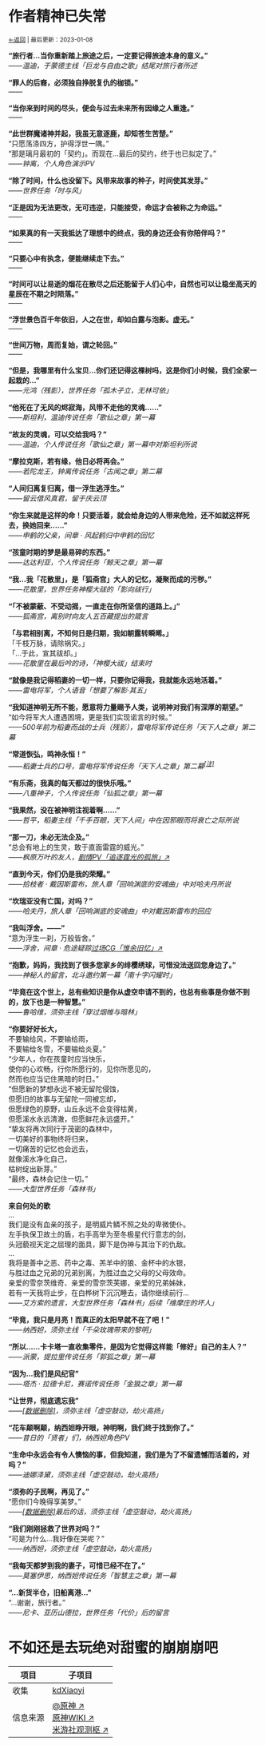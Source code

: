 # 作者精神已失常
<small><a href="../">←返回</a> | 最后更新：2023-01-08</small><br>

**“旅行者…当你重新踏上旅途之后，一定要记得旅途本身的意义。”**<br>
*——温迪，于蒙德主线「巨龙与自由之歌」结尾对旅行者所述*<br>

**“罪人的后裔，必须独自挣脱复仇的枷锁。”**<br>
*——*<br>

**“当你来到时间的尽头，便会与过去未来所有因缘之人重逢。”**<br>
*——*<br>

**“此世群魔诸神并起，我虽无意逐鹿，却知苍生苦楚。”**<br>
“只愿荡涤四方，护得浮世一隅。”<br>
“那是璃月最初的「契约」。而现在…最后的契约，终于也已拟定了。”<br>
*——钟离，个人角色演示PV*<br>

**“除了时间，什么也没留下。风带来故事的种子，时间使其发芽。”**<br>
*——世界任务「时与风」*<br>

**“正是因为无法更改，无可违逆，只能接受，命运才会被称之为命运。”**<br>
*——*<br>

**“如果真的有一天我抵达了理想中的终点，我的身边还会有你陪伴吗？”**<br>
*——*<br>

**“只要心中有执念，便能继续走下去。”**<br>
*——*<br>

**“时间可以让易逝的烟花在散尽之后还能留于人们心中，自然也可以让稳坐高天的星辰在不期之时陨落。”**<br>
*——*<br>

**“浮世景色百千年依旧，人之在世，却如白露与泡影。虚无。”**<br>
*——*<br>

**“世间万物，周而复始，谓之轮回。”**<br>
*——*<br>

**“但是，我哪里有什么宝贝…你们还记得这棵树吗，这是你们小时候，我们全家一起栽的…”**<br>
*——元鸿（残影），世界任务「孤木孑立，无林可依」*<br>

**“他死在了无风的烬寂海，风带不走他的灵魂……”**<br>
*——斯坦利，温迪传说任务「歌仙之章」第一幕*<br>

**“故友的灵魂，可以交给我吗？”**<br>
*——温迪，个人传说任务「歌仙之章」第一幕中对斯坦利所说*<br>

**“摩拉克斯，若有缘，他日必将再会。”**<br>
*——若陀龙王，钟离传说任务「古闻之章」第二幕*<br>

**“人间归离复归离，借一浮生逃浮生。”**<br>
*——留云借风真君，留于庆云顶*<br>

**“你生来就是这样的命！只要活着，就会给身边的人带来危险，还不如就这样死去，换她回来……”**<br>
*——申鹤的父亲，间章 · 风起鹤归中申鹤的回忆*<br>

**“孩童时期的梦是最易碎的东西。”**<br>
*——达达利亚，个人传说任务「鲸天之章」第一幕*<br>

**“我…我「花散里」，是「狐斋宫」大人的记忆，凝聚而成的污秽。”**<br>
*——花散里，世界任务神樱大祓的「影向祓行」*<br>

**“「不被蒙蔽、不受动摇，一直走在你所坚信的道路上。」”**<br>
*——狐斋宫，离别时向友人五百藏提出的箴言*<br>

**「与君相别离，不知何日是归期，我如朝露转瞬晞。」**<br>
「千枝万脉，请除祸灾。」<br>
「…于此，宣其祓却。」<br>
*——花散里在最后吟的诗，「神樱大祓」结束时*<br>

**“就像是我记得稻妻的一切一样，只要你记得我，我就能永远地活着。”**<br>
*——雷电将军，个人语音「想要了解影·其五」*<br>

**“我知道神明无所不能，愿意将力量赐予人类，说明神对我们有深厚的期望。”**<br>
“如今将军大人遭遇困境，更是我们实现诺言的时候。”<br>
*——500年前为稻妻而战的士兵（残影），雷电将军传说任务「天下人之章」第二幕*<br>

**“常道恢弘，鸣神永恒！”**<br>
*——稻妻士兵的口号，雷电将军传说任务「天下人之章」第二幕<sup>[[注]](https://kdxiaoyi.github.io/api/alert.htm?text=可考据的提瓦特历史上最早出现时间)</sup>*<br>

**“有乐斋，我真的每天都过的很快乐哦。”**<br>
*——八重神子，个人传说任务「仙狐之章」第一幕*<br>

**“我果然，没在被神明注视着啊……”**<br>
*——哲平，稻妻主线「千手百眼，天下人间」中在因邪眼而将衰亡之际所说*<br>

**“那一刀，未必无法企及。”**<br>
“总会有地上的生灵，敢于直面雷霆的威光。”<br>
*——枫原万叶的友人，[剧情PV「追逐霆光的孤旅」↗](https://www.bilibili.com/video/BV15K4y1M7Xn?t=28.9)*<br>

**“直到今天，你们仍是我的荣耀。”**<br>
*——拾枝者 · 戴因斯雷布，旅人章「回响渊底的安魂曲」中对哈夫丹所说*<br>

**“坎瑞亚没有亡国，对吗？”**<br>
*——哈夫丹，旅人章「回响渊底的安魂曲」中对戴因斯雷布的回应*<br>

**“我叫浮舍。——”**<br>
“意为浮生一刹，万般皆舍。”<br>
*——浮舍，间章 · 危途疑踪[过场CG「惟余旧忆」↗](https://www.bilibili.com/video/BV1mW4y1C7eD?t=215.7)*<br>

**“抱歉，妈妈，我找到了很多您家乡的绯樱绣球，可惜没法送回您身边了。”**<br>
*——神秘人的留言，北斗邀约第一幕「南十字闪耀时」*<br>

**“毕竟在这个世上，总有些知识是你从虚空申请不到的，也总有些事是你做不到的，放下也是一种智慧。”**<br>
*——鲁哈维，须弥主线「穿过烟帷与暗林」*<br>

**“你要好好长大，**<br>
不要输给风，不要输给雨，<br>
不要输给冬雪，不要输给炎夏。”<br>
“少年人，你在孩童时应当快乐，<br>
使你的心欢畅，行你所愿行的，见你所愿见的，<br>
然而也应当记住黑暗的时日。”<br>
“但愿新的梦想永远不被无留陀侵蚀，<br>
但愿旧的故事与无留陀一同被忘却，<br>
但愿绿色的原野，山丘永远不会变得枯黄，<br>
但愿溪水永远清澈，但愿鲜花永远盛开。”<br>
“挚友将再次同行于茂密的森林中，<br>
一切美好的事物终将归来，<br>
一切痛苦的记忆也会远去，<br>
就像溪水净化自己，<br>
枯树绽出新芽。”<br>
“最终，森林会记住一切。”<br>
*——大型世界任务「森林书」*<br>

**来自何处的歌**<br>
…<br>
我们是没有血亲的孩子，是明威片鳞不照之处的卑微使仆。<br>
左手执保卫故土的盾，右手高举为至冬极星代行意志的剑，<br>
头冠藐视天定之屈理的面具，脚下是伪神与其治下的仇敌。<br>
…<br>
我将是善中之恶、药中之毒、羔羊中的狼、金杯中的水银，<br>
与胜过血之兄弟的兄弟别离，为胜过血之父母的父母效命。<br>
亲爱的雪奈茨维奇、亲爱的雪奈茨芙娜，亲爱的兄弟姊妹，<br>
若有一天我将止步，在白桦树下沉沉睡去，请你继续前行…<br>
*——艾方索的遗言，大型世界任务「森林书」后续「维摩庄的坏人」*<br>

**“毕竟，我只是月亮！而真正的太阳早就不在了吧！”**<br>
*——纳西妲，须弥主线「千朵玫瑰带来的黎明」*<br>

**“所以……卡卡塔一直收集零件，是因为它觉得这样能「修好」自己的主人？”**<br>
*——派蒙，提拉里传说任务「郭狐之章」第一幕*<br>

**“因为…我们是风纪官”**<br>
*——塔杰 · 拉德卡尼，赛诺传说任务「金狼之章」第一幕*<br>

**“让世界，彻底遗忘我”**<br>
*——[[数据删除]](https://kdxiaoyi.github.io/api/alert.htm?text=大慈树王)，须弥主线「虚空鼓动，劫火高扬」*<br>

**“花车颠啊颠，纳西妲睁开眼，神明啊，我们终于找到你了。”**<br>
*——昔日的「贤者」们，纳西妲角色PV*<br>

**“生命中永远会有令人懊恼的事，但我知道，我们是为了不留遗憾而活着的，对吗？”**<br>
*——迪娜泽黛，须弥主线「虚空鼓动，劫火高扬」*<br>

**“须弥的子民啊，再见了。”**<br>
“愿你们今晚得享美梦。”<br>
*——[[数据删除]](https://kdxiaoyi.github.io//api/alert.htm?text=大慈树王)最后的话，须弥主线「虚空鼓动，劫火高扬」*<br>

**“我们刚刚拯救了世界对吗？”**<br>
“可是为什么…我好像在哭呢？”<br>
*——纳西妲，须弥主线「虚空鼓动，劫火高扬」*<br>

**“我每天都梦到我的妻子，可惜已经不在了。”**<br>
*——莫塞伊思，纳西妲传说任务「智慧主之章」第一幕*<br>

**“…新货半仓，旧船离港…”**<br>
“…谢谢，旅行者。”<br>
*——尼卡、亚历山德拉，世界任务「代价」后的留言*<br>

# 不如还是去玩绝对甜蜜的崩崩崩吧

| 项目 | 子项目 |
|-|-|
|收集|[kdXiaoyi](https://kdx233.github.io)|
|信息来源|[@原神 ↗](https://space.bilibili.com/401742377)<br>[原神WIKI ↗](https://wiki.biligame.com/ys/)<br>[米游社观测枢 ↗](https://bbs.mihoyo.com/ys/strategy/?bbs_presentation_style=no_header)|